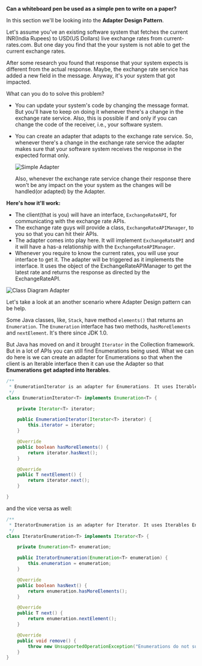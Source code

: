 
**Can a whiteboard pen be used as a simple pen to write on a paper?**

In this section we'll be looking into the **Adapter Design Pattern**.

Let's assume you've an existing software system that fetches the current INR(India Rupees) to USD(US Dollars) live 
exchange rates from current-rates.com. But one day you find that the your system is not able to get the current exchange
rates.

After some research you found that response that your system expects is different from the actual response. 
Maybe, the exchange rate service has added a new field in the message. Anyway, it's your system that got impacted.

What can you do to solve this problem?

- You can update your system's code by changing the message format. But you'll have to keep on doing it whenever 
  there's a change in the exchange rate service. 
  Also, this is possible if and only if you can change the code of the receiver, i.e., your software system.
- You can create an adapter that adapts to the exchange rate service. So, whenever there's a change in the exchange rate
  service the adapter makes sure that your software system receives the response in the expected format only.   
  
  ![Simple Adapter]("https://www.codiwan.com/img/adapter-pattern/Simple-Adapter.png")
  
  Also, whenever the exchange rate service change their response there won't be any impact on the your system as the 
  changes will be handled(or adapted) by the Adapter.

**Here's how it'll work:**
- The client(that is you) will have an interface, `ExchangeRateAPI`, for communicating with the exchange rate APIs.
- The exchange rate guys will provide a class, `ExchangeRateAPIManager`, to you so that you can hit their APIs.
- The adapter comes into play here. It will implement `ExchangeRateAPI` and it will have a has-a relationship with the 
  `ExchangeRateAPIManager`.
- Whenever you require to know the current rates, you will use your interface to get it. The adapter will be triggered 
  as it implements the interface. It uses the object of the ExchangeRateAPIManager to get the latest rate and returns 
  the response as directed by the ExchangeRateAPI.
 
 ![Class Diagram Adapter]("https://www.codiwan.com/img/adapter-pattern/Class-Diagram-Adapter.png")
 
Let's take a look at an another scenario where Adapter Design pattern can be help. 

Some Java classes, like, `Stack`, have method `elements()` that returns an `Enumeration`. The `Enumeration` interface 
has two methods, `hasMoreElements` and `nextElement`. It's there since JDK 1.0.

But Java has moved on and it brought `Iterator` in the Collection framework. But in a lot of APIs you can still find 
Enumerations being used. What we can do here is we can create an adapter for Enumerations so that when the client is an 
Iterable interface then it can use the Adapter so that **Enumerations get adapted into Iterables**.

```java
/**
 * EnumerationIterator is an adapter for Enumerations. It uses Iterables internally.
 */
class EnumerationIterator<T> implements Enumeration<T> {

    private Iterator<T> iterator;

    public EnumerationIterator(Iterator<T> iterator) {
        this.iterator = iterator;
    }

    @Override
    public boolean hasMoreElements() {
        return iterator.hasNext();
    }

    @Override
    public T nextElement() {
        return iterator.next();
    }

}
```

and the vice versa as well:


```java
/**
 * IteratorEnumeration is an adapter for Iterator. It uses Iterables Enumeration.
 */
class IteratorEnumeration<T> implements Iterator<T> {

    private Enumeration<T> enumeration;

    public IteratorEnumeration(Enumeration<T> enumeration) {
        this.enumeration = enumeration;
    }

    @Override
    public boolean hasNext() {
        return enumeration.hasMoreElements();
    }

    @Override
    public T next() {
        return enumeration.nextElement();
    }

    @Override
    public void remove() {
        throw new UnsupportedOperationException("Enumerations do not support removal of elements.");
    }
}
```